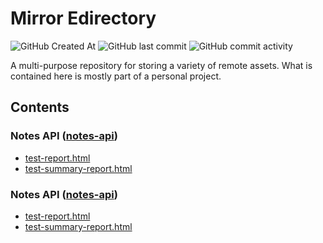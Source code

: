 # Mirror Edirectory

![GitHub Created At](https://img.shields.io/github/created-at/fwaskito/me?labelColor=606060&color=262626) ![GitHub last commit](https://img.shields.io/github/last-commit/fwaskito/me?labelColor=6060606&color=262626) ![GitHub commit activity](https://img.shields.io/github/commit-activity/t/fwaskito/me?labelColor=606060&color=262626)
  
A multi-purpose repository for storing a variety of remote assets.
What is contained here is mostly part of a personal project.

## Contents
### Notes API ([notes-api](https://github.com/fwaskito/notes-api))
- [test-report.html](https://rawcdn.githack.com/fwaskito/me/71b9df8d4f6b958d6429fb7e0c7ca9805548c4f4/notes-api/test-report.html)
- [test-summary-report.html](https://rawcdn.githack.com/fwaskito/me/71b9df8d4f6b958d6429fb7e0c7ca9805548c4f4/notes-api/test-summary-report.html)

### Notes API ([notes-api](https://github.com/fwaskito/notes-api))
- [test-report.html](https://rawcdn.githack.com/fwaskito/me/18c656159ac1f3dc669fdfd5c1697ec5531fa031/booshelf/test-report.html)
- [test-summary-report.html](https://rawcdn.githack.com/fwaskito/me/18c656159ac1f3dc669fdfd5c1697ec5531fa031/booshelf/test-summary-report.html)
